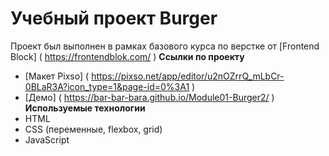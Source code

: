 # Учебный проект Burger
Проект был выполнен в рамках базового курса по верстке от [Frontend Block] ( https://frontendblok.com/ )
**Ссылки по проекту**
- [Макет Pixso] ( https://pixso.net/app/editor/u2nOZrrQ_mLbCr-0BLaR3A?icon_type=1&page-id=0%3A1 )
- [Демо] ( https://bar-bar-bara.github.io/Module01-Burger2/ )
**Используемые технологии**
- HTML
- CSS (переменные, flexbox, grid)
- JavaScript